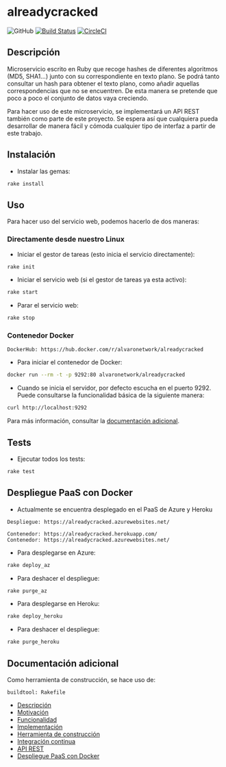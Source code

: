 # alreadycracked
![GitHub](https://img.shields.io/github/license/AlvaroGarciaJaen/alreadycracked)
[![Build Status](https://travis-ci.com/AlvaroGarciaJaen/alreadycracked.svg?branch=master)](https://travis-ci.com/AlvaroGarciaJaen/alreadycracked)
[![CircleCI](https://circleci.com/gh/AlvaroGarciaJaen/alreadycracked.svg?style=svg)](https://circleci.com/gh/AlvaroGarciaJaen/alreadycracked)

## Descripción
Microservicio escrito en Ruby que recoge hashes de diferentes
algoritmos (MD5, SHA1...) junto con su correspondiente en texto plano. Se podrá
tanto consultar un hash para obtener el texto plano, como añadir aquellas
correspondencias que no se encuentren. De esta manera se pretende que poco a
poco el conjunto de datos vaya creciendo.

Para hacer uso de este microservicio, se implementará un API REST también como
parte de este proyecto. Se espera así que cualquiera pueda desarrollar de manera
fácil y cómoda cualquier tipo de interfaz a partir de este trabajo.

## Instalación
-   Instalar las gemas:
```bash
rake install
```

## Uso
Para hacer uso del servicio web, podemos hacerlo de dos maneras:

### Directamente desde nuestro Linux
-   Iniciar el gestor de tareas (esto inicia el servicio directamente):
```bash
rake init
```

-   Iniciar el servicio web (si el gestor de tareas ya esta activo):
```bash
rake start
```

-   Parar el servicio web:
```bash
rake stop
```

### Contenedor Docker
```
DockerHub: https://hub.docker.com/r/alvaronetwork/alreadycracked
```
-   Para iniciar el contenedor de Docker:
```bash
docker run --rm -t -p 9292:80 alvaronetwork/alreadycracked
```

-   Cuando se inicia el servidor, por defecto escucha en el puerto 9292. Puede
consultarse la funcionalidad básica de la siguiente manera:
```bash
curl http://localhost:9292
```

Para más información, consultar la [documentación
adicional](https://alvaro.network/alreadycracked/#api-rest).

## Tests
-   Ejecutar todos los tests:
```bash
rake test
```

## Despliegue PaaS con Docker
-   Actualmente se encuentra desplegado en el PaaS de Azure y Heroku
```
Despliegue: https://alreadycracked.azurewebsites.net/
```
```
Contenedor: https://alreadycracked.herokuapp.com/
Contenedor: https://alreadycracked.azurewebsites.net/
```

-   Para desplegarse en Azure:
```bash
rake deploy_az
```

-   Para deshacer el despliegue:
```bash
rake purge_az
```

-   Para desplegarse en Heroku:
```bash
rake deploy_heroku
```

-   Para deshacer el despliegue:
```bash
rake purge_heroku
```

## Documentación adicional
Como herramienta de construcción, se hace uso de:
```
buildtool: Rakefile
```

-   [Descripción](#descripción)
-   [Motivación](#motivación)
-   [Funcionalidad](#funcionalidad)
-   [Implementación](#implementación)
-   [Herramienta de construcción](#herramienta-de-construcción)
-   [Integración continua](#integración-continua)
-   [API REST](#api-rest)
-   [Despliegue PaaS con Docker](#despliegue-paas-con-docker)
